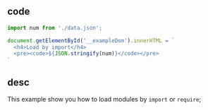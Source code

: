 ## code
```js
import num from './data.json';

document.getElementById('__exampleDom').innerHTML = `
  <h4>Load by import</h4>
  <pre><code>${JSON.stringify(num)}</code></pre>
`
```

## desc

This example show you how to load modules by `import` or `require`;
